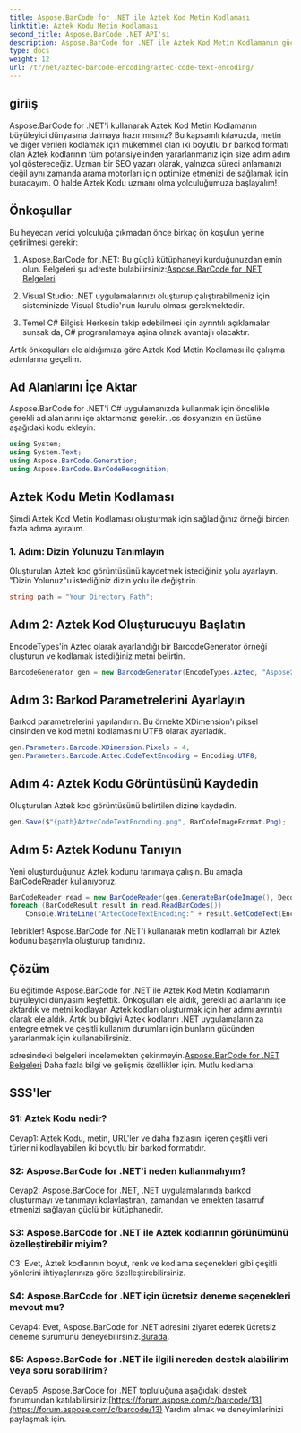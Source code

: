 ```yaml
---
title: Aspose.BarCode for .NET ile Aztek Kod Metin Kodlaması
linktitle: Aztek Kodu Metin Kodlaması
second_title: Aspose.BarCode .NET API'si
description: Aspose.BarCode for .NET ile Aztek Kod Metin Kodlamanın gücünü keşfedin. .NET uygulamalarınızda Aztek kodlarını nasıl oluşturacağınızı ve tanıyacağınızı öğrenin.
type: docs
weight: 12
url: /tr/net/aztec-barcode-encoding/aztec-code-text-encoding/
---
```

## giriiş

Aspose.BarCode for .NET'i kullanarak Aztek Kod Metin Kodlamanın büyüleyici dünyasına dalmaya hazır mısınız? Bu kapsamlı kılavuzda, metin ve diğer verileri kodlamak için mükemmel olan iki boyutlu bir barkod formatı olan Aztek kodlarının tüm potansiyelinden yararlanmanız için size adım adım yol göstereceğiz. Uzman bir SEO yazarı olarak, yalnızca süreci anlamanızı değil aynı zamanda arama motorları için optimize etmenizi de sağlamak için buradayım. O halde Aztek Kodu uzmanı olma yolculuğumuza başlayalım!

## Önkoşullar

Bu heyecan verici yolculuğa çıkmadan önce birkaç ön koşulun yerine getirilmesi gerekir:

1.  Aspose.BarCode for .NET: Bu güçlü kütüphaneyi kurduğunuzdan emin olun. Belgeleri şu adreste bulabilirsiniz:[Aspose.BarCode for .NET Belgeleri](https://reference.aspose.com/barcode/net/).

2. Visual Studio: .NET uygulamalarınızı oluşturup çalıştırabilmeniz için sisteminizde Visual Studio'nun kurulu olması gerekmektedir.

3. Temel C# Bilgisi: Herkesin takip edebilmesi için ayrıntılı açıklamalar sunsak da, C# programlamaya aşina olmak avantajlı olacaktır.

Artık önkoşulları ele aldığımıza göre Aztek Kod Metin Kodlaması ile çalışma adımlarına geçelim.

## Ad Alanlarını İçe Aktar

Aspose.BarCode for .NET'i C# uygulamanızda kullanmak için öncelikle gerekli ad alanlarını içe aktarmanız gerekir. .cs dosyanızın en üstüne aşağıdaki kodu ekleyin:

```csharp
using System;
using System.Text;
using Aspose.BarCode.Generation;
using Aspose.BarCode.BarCodeRecognition;
```

## Aztek Kodu Metin Kodlaması

Şimdi Aztek Kod Metin Kodlaması oluşturmak için sağladığınız örneği birden fazla adıma ayıralım.

### 1. Adım: Dizin Yolunuzu Tanımlayın

Oluşturulan Aztek kod görüntüsünü kaydetmek istediğiniz yolu ayarlayın. "Dizin Yolunuz"u istediğiniz dizin yolu ile değiştirin.

```csharp
string path = "Your Directory Path";
```

## Adım 2: Aztek Kod Oluşturucuyu Başlatın

EncodeTypes'in Aztec olarak ayarlandığı bir BarcodeGenerator örneği oluşturun ve kodlamak istediğiniz metni belirtin.

```csharp
BarcodeGenerator gen = new BarcodeGenerator(EncodeTypes.Aztec, "Aspose常に先を行く");
```

## Adım 3: Barkod Parametrelerini Ayarlayın

Barkod parametrelerini yapılandırın. Bu örnekte XDimension'ı piksel cinsinden ve kod metni kodlamasını UTF8 olarak ayarladık.

```csharp
gen.Parameters.Barcode.XDimension.Pixels = 4;
gen.Parameters.Barcode.Aztec.CodeTextEncoding = Encoding.UTF8;
```

## Adım 4: Aztek Kodu Görüntüsünü Kaydedin

Oluşturulan Aztek kod görüntüsünü belirtilen dizine kaydedin.

```csharp
gen.Save($"{path}AztecCodeTextEncoding.png", BarCodeImageFormat.Png);
```

## Adım 5: Aztek Kodunu Tanıyın

Yeni oluşturduğunuz Aztek kodunu tanımaya çalışın. Bu amaçla BarCodeReader kullanıyoruz.

```csharp
BarCodeReader read = new BarCodeReader(gen.GenerateBarCodeImage(), DecodeType.Aztec);
foreach (BarCodeResult result in read.ReadBarCodes())
    Console.WriteLine("AztecCodeTextEncoding:" + result.GetCodeText(Encoding.UTF8));
```

Tebrikler! Aspose.BarCode for .NET'i kullanarak metin kodlamalı bir Aztek kodunu başarıyla oluşturup tanıdınız.

## Çözüm

Bu eğitimde Aspose.BarCode for .NET ile Aztek Kod Metin Kodlamanın büyüleyici dünyasını keşfettik. Önkoşulları ele aldık, gerekli ad alanlarını içe aktardık ve metni kodlayan Aztek kodları oluşturmak için her adımı ayrıntılı olarak ele aldık. Artık bu bilgiyi Aztek kodlarını .NET uygulamalarınıza entegre etmek ve çeşitli kullanım durumları için bunların gücünden yararlanmak için kullanabilirsiniz.

 adresindeki belgeleri incelemekten çekinmeyin.[Aspose.BarCode for .NET Belgeleri](https://reference.aspose.com/barcode/net/) Daha fazla bilgi ve gelişmiş özellikler için. Mutlu kodlama!

## SSS'ler

### S1: Aztek Kodu nedir?

Cevap1: Aztek Kodu, metin, URL'ler ve daha fazlasını içeren çeşitli veri türlerini kodlayabilen iki boyutlu bir barkod formatıdır.

### S2: Aspose.BarCode for .NET'i neden kullanmalıyım?

Cevap2: Aspose.BarCode for .NET, .NET uygulamalarında barkod oluşturmayı ve tanımayı kolaylaştıran, zamandan ve emekten tasarruf etmenizi sağlayan güçlü bir kütüphanedir.

### S3: Aspose.BarCode for .NET ile Aztek kodlarının görünümünü özelleştirebilir miyim?

C3: Evet, Aztek kodlarının boyut, renk ve kodlama seçenekleri gibi çeşitli yönlerini ihtiyaçlarınıza göre özelleştirebilirsiniz.

### S4: Aspose.BarCode for .NET için ücretsiz deneme seçenekleri mevcut mu?

 Cevap4: Evet, Aspose.BarCode for .NET adresini ziyaret ederek ücretsiz deneme sürümünü deneyebilirsiniz.[Burada](https://releases.aspose.com/).

### S5: Aspose.BarCode for .NET ile ilgili nereden destek alabilirim veya soru sorabilirim?

 Cevap5: Aspose.BarCode for .NET topluluğuna aşağıdaki destek forumundan katılabilirsiniz:[https://forum.aspose.com/c/barcode/13](https://forum.aspose.com/c/barcode/13) Yardım almak ve deneyimlerinizi paylaşmak için.